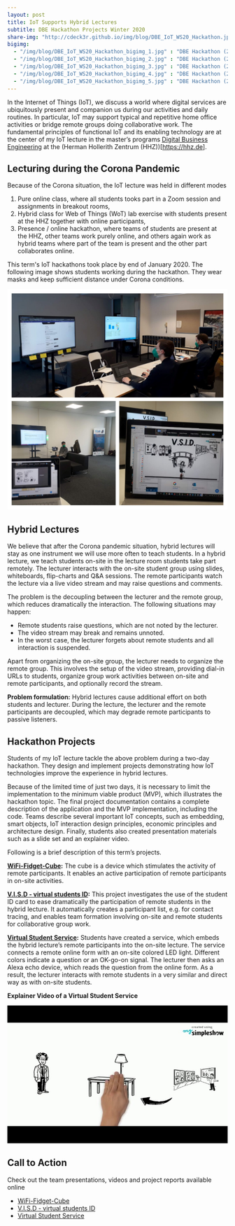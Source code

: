```yaml
---
layout: post
title: IoT Supports Hybrid Lectures
subtitle: DBE Hackathon Projects Winter 2020
share-img: "http://cdeck3r.github.io/img/blog/DBE_IoT_WS20_Hackathon.jpg"
bigimg:
  - "/img/blog/DBE_IoT_WS20_Hackathon_bigimg_1.jpg" : "DBE Hackathon (2020)"
  - "/img/blog/DBE_IoT_WS20_Hackathon_bigimg_2.jpg" : "DBE Hackathon (2020)"
  - "/img/blog/DBE_IoT_WS20_Hackathon_bigimg_3.jpg" : "DBE Hackathon (2020)"
  - "/img/blog/DBE_IoT_WS20_Hackathon_bigimg_4.jpg" : "DBE Hackathon (2020)"
  - "/img/blog/DBE_IoT_WS20_Hackathon_bigimg_5.jpg" : "DBE Hackathon (2020)"
---
```


In the Internet of Things (IoT), we discuss a world where digital services are ubiquitously present and companion us during our activities and daily routines. In particular, IoT may support typical and repetitive home office activities or bridge remote groups doing collaborative work. The fundamental principles of functional IoT and its enabling technology are at the center of my IoT lecture in the master’s programs [Digital Business Engineering](https://www.hhz.de/master/digital-business-engineering/) at the (Herman Hollerith Zentrum (HHZ))[https://hhz.de]. 


## Lecturing during the Corona Pandemic

Because of the Corona situation, the IoT lecture was held in different modes

1. Pure online class, where all students tooks part in a Zoom session and assignments in breakout rooms,
1. Hybrid class for Web of Things (WoT) lab exercise with students present at the HHZ together with online participants,
1. Presence / online hackathon, where teams of students are present at the HHZ, other teams work purely online, and others again work as hybrid teams where part of the team is present and the other part collaborates online.

This term's IoT hackathons took place by end of January 2020. The following image shows students working during the hackathon. They wear masks and keep sufficient distance under Corona conditions.

![DBE Hackathon in WS20](/img/blog/DBE_IoT_WS20_Hackathon.jpg)


## Hybrid Lectures

We believe that after the Corona pandemic situation, hybrid lectures will stay as one instrument we will use more often to teach students. In a hybrid lecture, we teach students on-site in the lecture room students take part remotely. The lecturer interacts with the on-site student group using slides, whiteboards, flip-charts and Q&A sessions. The remote participants watch the lecture via a live video stream and may raise questions and comments. 

The problem is the decoupling between the lecturer and the remote group, which reduces dramatically the interaction. The following situations may happen:

* Remote students raise questions, which are not noted by the lecturer.
* The video stream may break and remains unnoted.
* In the worst case, the lecturer forgets about remote students and all interaction is suspended. 

Apart from organizing the on-site group, the lecturer needs to organize the remote group. This involves the setup of the video stream, providing dial-in URLs to students, organize group work activities between on-site and remote participants, and optionally record the stream.

**Problem formulation:** Hybrid lectures cause additional effort on both students and lecturer. During the lecture, the lecturer and the remote participants are decoupled, which may degrade remote participants to passive listeners.


## Hackathon Projects

Students of my IoT lecture tackle the above problem during a two-day hackathon. They design and implement projects demonstrating how IoT technologies improve the experience in hybrid lectures.

Because of the limited time of just two days, it is necessary to limit the implementation to the minimum viable product (MVP), which illustrates the hackathon topic. The final project documentation contains a complete description of the application and the MVP implementation, including the code. Teams describe several important IoT concepts, such as embedding, smart objects, IoT interaction design principles, economic principles and architecture design. Finally, students also created presentation materials such as a slide set and an explainer video.

Following is a brief description of this term’s projects.

**[WiFi-Fidget-Cube](https://gitlab.reutlingen-university.de/dietrics/iot-hackathon-ws2020/-/wikis/home):** The cube is a device which stimulates the activity of remote participants. It enables an active participation of remote participants in on-site activities.

**[V.I.S.D - virtual students ID](https://gitlab.reutlingen-university.de/dehnerf/iot-hackathon-ws2021-dehner-vidovic):** This project investigates the use of the student ID card to ease dramatically the participation of remote students in the hybrid lecture. It automatically creates a participant list, e.g. for contact tracing, and enables team formation involving on-site and remote students for collaborative group work.

**[Virtual Student Service](https://gitlab.reutlingen-university.de/hettmane/iot-hackathon-ws20-21/-/wikis/home):** Students have created a service, which embeds the hybrid lecture’s remote participants into the on-site lecture. The service connects a remote online form with an on-site colored LED light. Different colors indicate a question or an OK-go-on signal. The lecturer then asks an Alexa echo device, which reads the question from the online form. As a result, the lecturer interacts with remote students in a very similar and direct way as with on-site students.

**Explainer Video of a Virtual Student Service**

<div id="yt_embed_1" width="560" height="315"><a class="youtube"><img id="1" src="/img/blog/DBE_IoT_WS20_Hackathon_yt_preview.jpg" alt="DBE Hackathon project @HHZ" width="560" height="315" /></a></div><script type="text/javascript">document.getElementById('yt_embed_1').onclick=function(){if(confirm("If you accept this message box by clicking OK, the Youtube video will load. Youtube will record your personal access related data and set a cookie in your browser. ")){var c = document.getElementById('1'); c.parentNode.removeChild(c); document.getElementById('yt_embed_1').innerHTML += '<iframe width="560" height="315" src="https://www.youtube-nocookie.com/embed/CNE8rDcP5Cc" frameborder="0" allow="accelerometer; autoplay; encrypted-media; gyroscope; picture-in-picture" allowfullscreen></iframe>';}else{alert("You find the video on //youtu.be/CNE8rDcP5Cc");}}</script>


## Call to Action

Check out the team presentations, videos and project reports available online

* [WiFi-Fidget-Cube](https://gitlab.reutlingen-university.de/dietrics/iot-hackathon-ws2020/-/wikis/home)
* [V.I.S.D - virtual students ID](https://gitlab.reutlingen-university.de/dehnerf/iot-hackathon-ws2021-dehner-vidovic)
* [Virtual Student Service](https://gitlab.reutlingen-university.de/hettmane/iot-hackathon-ws20-21/-/wikis/home)


